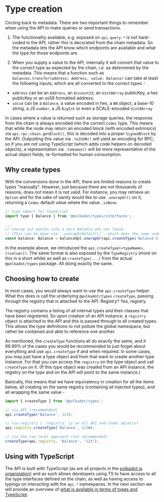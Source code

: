 # Type creation

Circling back to metadata. There are two important things to remember when using the API to make queries or send transactions.

1. The functionality available, e.g. exposed on `api.query.*` is not hard-coded in the API, rather this is decorated from the chain metadata. So the metadata lets the API know which endpoints are available and what the type for those endpoints are.

2. When you supply a value to the API, internally it will convert that value to the correct type as expected by the chain, i.e. as determined by the metadata. This means that a function such as `balances.transfer(address: Address, value: Balance)` can take at least the following inputs, which are all converted to the correct types -

- `address` can be an `Address`, an `AccountId`, an `Uint8Array` publicKey, a hex publicKey or an ss58 formatted address;
- `value` can be a `Balance`, a value encoded in hex, a `BN` object, a base-10 string, a JS `number`, a JS `BigInt` or even a SCALE-encoded `Uint8Array`

In cases where a value is returned such as storage queries, the response from the chain is always encoded into the correct `Codec` type. This means that while the node may return an encoded block (with encoded extrinsics) via `api.rpc.chain.getBlock()`, this is decoded into a proper `SignedBlock` by the API. Outputting this value via `.toJSON()` will yield an encoding for RPC, so if you are not using TypeScript (which adds code helpers on decoded objects), a representation via `.toHuman()` will be more representative of the actual object fields, re-formatted for human consumption.

## Why create types

With the conversions done in the API, there are limited reasons to create types "manually". However, just because there are not thousands of reasons, does not mean it is not valid. For instance, you may retrieve an `Option` and for the sake of sanity would like to use `.unwrapOr()` on it, returning a `Codec` default value where the value `.isNone`.

```js
// type import for TypeScript
import type { Balance } from '@polkadot/types/interfaces';

...
// unwrap out option into a zero Balance whn not found
// (This can be done via `.unwrapOrDefault()`, which does the same underlying)
const balance: Balance = balanceOpt.unwrapOr(api.createType('Balance'));
```

In the example above, we introduced the `api.createType(<typeName>, [<value>])`. The same format is also exposed by the `TypeRegistry` (more on this in a short while) as well as `createType(...)` from the actual `@polkadot/types` package. All doing exactly the same.

## Choosing how to create

In most cases, you would always want to use the `api.createType` helper. What this does is call the underlying `@polkadot/types` `createType`, passing through the registry that is attached to the API. Registry? Yes, registry.

The registry contains a listing of all internal types and their classes that have been registered. So upon creation of an API instance, a `registry` object  is attached to the API and this is passed through to all created types. This allows the type definitions to not pollute the global namespace, but rather be contained and able to reference one another.

As mentioned, the `createType` functions all do exactly the same, and it 99.99% of the cases you would be recommended to just forget about everything and use `api.createType` if and when required. In some cases, you may just have a type object and from that want to create another type instance. For that you can access the `registry` on the type object and call `createType` on it. (If this type object was created from an API instance, the registry on the type and on the API will point to the same instance.)

Basically, this means that we have equivalency in creation for all the items below, all creating on the same registry (containing all injected types), and all wrapping the same value -

```js
import { createType } from '@polkadot/types';

// via API (recommended)
api.createType('Balance', 123);

// via registry (`.registry` is on all API and Codec objects)
api.registry.createType('Balance', 123n);

// via the low-level approach (not recommended)
createType(api.registry, 'Balance', '123');
```

## Using with TypeScript

The API is built with TypeScript (as are all projects in the [polkadot-js organization](https://github.com/polkadot-js/)) and as such allows developers using TS to have access to all the type interfaces defined on the chain, as well as having access to typings on interacting with the `api.*` namespaces. In the next section we will provide an overview of [what is available in terms of types and TypeScript](typescript.md).

